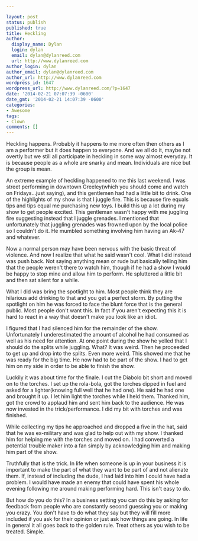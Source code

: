 ```yaml
---

layout: post
status: publish
published: true
title: Heckling
author:
  display_name: Dylan
  login: dylan
  email: dylan@dylanreed.com
  url: http://www.dylanreed.com
author_login: dylan
author_email: dylan@dylanreed.com
author_url: http://www.dylanreed.com
wordpress_id: 1647
wordpress_url: http://www.dylanreed.com/?p=1647
date: '2014-02-21 07:07:39 -0600'
date_gmt: '2014-02-21 14:07:39 -0600'
categories:
- Awesome
tags:
- Clown
comments: []
---
```


Heckling happens. Probably it happens to me more often then others as I am a performer but it does happen to everyone. And we all do it, maybe not overtly but we still all participate in heckling in some way almost everyday. It is because people as a whole are snarky and mean. Individuals are nice but the group is mean.

An extreme example of heckling happened to me this last weekend. I was street performing in downtown Greeley(which you should come and watch on Fridays…just saying), and this gentlemen had had a little bit to drink. One of the highlights of my show is that I juggle fire. This is because fire equals tips and tips equal me purchasing new toys. I build this up a lot during my show to get people excited. This gentleman wasn't happy with me juggling fire suggesting instead that I juggle grenades. I mentioned that unfortunately that juggling grenades was frowned upon by the local police so I couldn't do it. He mumbled something involving him having an Ak-47 and whatever.

Now a normal person may have been nervous with the basic threat of violence. And now I realize that what he said wasn't cool. What I did instead was push back. Not saying anything mean or rude but basically telling him that the people weren't there to watch him, though if he had a show I would be happy to stop mine and allow him to perform. He spluttered a little bit and then sat silent for a while.

What I did was bring the spotlight to him. Most people think they are hilarious add drinking to that and you get a perfect storm. By putting the spotlight on him he was forced to face the blunt force that is the general public. Most people don't want this. In fact if you aren't expecting this it is hard to react in a way that doesn't make you look like an idiot.

I figured that I had silenced him for the remainder of the show. Unfortunately I underestimated the amount of alcohol he had consumed as well as his need for attention. At one point during the show he yelled that I should do the splits while juggling. What? It was weird. Then he proceeded to get up and drop into the splits. Even more weird. This showed me that he was ready for the big time. He now had to be part of the show. I had to get him on my side in order to be able to finish the show.

Luckily it was about time for the finale. I cut the Diabolo bit short and moved on to the torches. I set up the rola-bola, got the torches dipped in fuel and asked for a lighter(knowing full well that he had one). He said he had one and brought it up. I let him light the torches while I held them. Thanked him, got the crowd to applaud him and sent him back to the audience. He was now invested in the trick/performance. I did my bit with torches and was finished.

While collecting my tips he approached and dropped a five in the hat, said that he was ex-military and was glad to help out with my show. I thanked him for helping me with the torches and moved on. I had converted a potential trouble maker into a fan simply by acknowledging him and making him part of the show.

Truthfully that is the trick. In life when someone is up in your business it is important to make the part of what they want to be part of and not alienate them. If, instead of including the dude, I had laid into him I could have had a problem. I would have made an enemy that could have spent his whole evening following me around making performing hard. This isn't easy to do.

But how do you do this? In a business setting you can do this by asking for feedback from people who are constantly second guessing you or making you crazy. You don't have to do what they say but they will fill more included if you ask for their opinion or just ask how things are going. In life in general it all goes back to the golden rule. Treat others as you wish to be treated. Simple.
